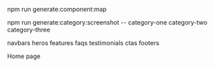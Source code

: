 <!-- Run to generate components for import in @/lib/componentMap.ts -->
npm run generate:component:map

<!-- Run to to take SS of categories updated -->
npm run generate:category:screenshot -- category-one category-two category-three

<!-- E.x npm run generate:category:screenshot -- navbars heros -->
<!-- Add "dark" key to generate dark mode screenshot -->
<!-- E.x npm run generate:category:screenshot -- navbars heros dark -->
<!-- Category up-until created -->
navbars heros features faqs testimonials ctas footers


<!-- COPY/PASTE to @/lib/database.ts -->
<!-- add sections that are upgraded in this -->
Home page <RegenerateData />